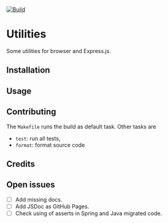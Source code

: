 [![Build](https://github.com/falkoschumann/muspellheim-utils-javascript/actions/workflows/build.yml/badge.svg)](https://github.com/falkoschumann/muspellheim-utils-javascript/actions/workflows/build.yml)

# Utilities

Some utilities for browser and Express.js.

## Installation

## Usage

## Contributing

The `Makefile` runs the build as default task. Other tasks are

- `test`: run all tests,
- `format`: format source code

## Credits

## Open issues

- [ ] Add missing docs.
- [ ] Add JSDoc as GitHub Pages.
- [ ] Check using of asserts in Spring and Java migrated code.
